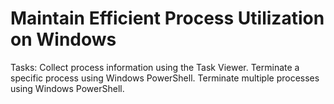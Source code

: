 # Maintain Efficient Process Utilization on Windows

Tasks:
Collect process information using the Task Viewer.
Terminate a specific process using Windows PowerShell.
Terminate multiple processes using Windows PowerShell.